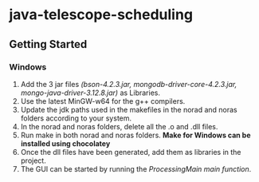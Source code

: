 # java-telescope-scheduling

## Getting Started

### Windows

1. Add the 3 jar files _(bson-4.2.3.jar, mongodb-driver-core-4.2.3.jar, mongo-java-driver-3.12.8.jar)_ as Libraries.
2. Use the latest MinGW-w64 for the g++ compilers.
3. Update the jdk paths used in the makefiles in the norad and noras folders according to your system.
4. In the norad and noras folders, delete all the .o and .dll files.
5. Run make in both norad and noras folders. **Make for Windows can be installed using chocolatey**
6. Once the dll files have been generated, add them as libraries in the project.
7. The GUI can be started by running the _ProcessingMain main function_.
